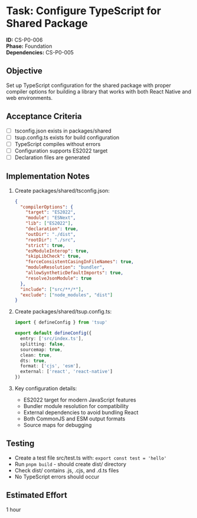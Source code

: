 # Task: Configure TypeScript for Shared Package

**ID:** CS-P0-006  
**Phase:** Foundation  
**Dependencies:** CS-P0-005

## Objective
Set up TypeScript configuration for the shared package with proper compiler options for building a library that works with both React Native and web environments.

## Acceptance Criteria
- [ ] tsconfig.json exists in packages/shared
- [ ] tsup.config.ts exists for build configuration
- [ ] TypeScript compiles without errors
- [ ] Configuration supports ES2022 target
- [ ] Declaration files are generated

## Implementation Notes
1. Create packages/shared/tsconfig.json:
   ```json
   {
     "compilerOptions": {
       "target": "ES2022",
       "module": "ESNext",
       "lib": ["ES2022"],
       "declaration": true,
       "outDir": "./dist",
       "rootDir": "./src",
       "strict": true,
       "esModuleInterop": true,
       "skipLibCheck": true,
       "forceConsistentCasingInFileNames": true,
       "moduleResolution": "bundler",
       "allowSyntheticDefaultImports": true,
       "resolveJsonModule": true
     },
     "include": ["src/**/*"],
     "exclude": ["node_modules", "dist"]
   }
   ```

2. Create packages/shared/tsup.config.ts:
   ```typescript
   import { defineConfig } from 'tsup'

   export default defineConfig({
     entry: ['src/index.ts'],
     splitting: false,
     sourcemap: true,
     clean: true,
     dts: true,
     format: ['cjs', 'esm'],
     external: ['react', 'react-native']
   })
   ```

3. Key configuration details:
   - ES2022 target for modern JavaScript features
   - Bundler module resolution for compatibility
   - External dependencies to avoid bundling React
   - Both CommonJS and ESM output formats
   - Source maps for debugging

## Testing
- Create a test file src/test.ts with: `export const test = 'hello'`
- Run `pnpm build` - should create dist/ directory
- Check dist/ contains .js, .cjs, and .d.ts files
- No TypeScript errors should occur

## Estimated Effort
1 hour